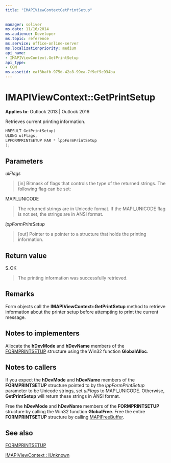 ```yaml
---
title: "IMAPIViewContextGetPrintSetup"
 
 
manager: soliver
ms.date: 11/16/2014
ms.audience: Developer
ms.topic: reference
ms.service: office-online-server
ms.localizationpriority: medium
api_name:
- IMAPIViewContext.GetPrintSetup
api_type:
- COM
ms.assetid: eaf3bafb-975d-42c8-99ea-7f9ef9c934ba
---
```


# IMAPIViewContext::GetPrintSetup

  
  
**Applies to**: Outlook 2013 | Outlook 2016 
  
Retrieves current printing information.
  
```cpp
HRESULT GetPrintSetup(
ULONG ulFlags,
LPFORMPRINTSETUP FAR * lppFormPrintSetup
);
```

## Parameters

 _ulFlags_
  
> [in] Bitmask of flags that controls the type of the returned strings. The following flag can be set:
    
MAPI_UNICODE 
  
> The returned strings are in Unicode format. If the MAPI_UNICODE flag is not set, the strings are in ANSI format.
    
 _lppFormPrintSetup_
  
> [out] Pointer to a pointer to a structure that holds the printing information.
    
## Return value

S_OK 
  
> The printing information was successfully retrieved.
    
## Remarks

Form objects call the **IMAPIViewContext::GetPrintSetup** method to retrieve information about the printer setup before attempting to print the current message. 
  
## Notes to implementers

Allocate the **hDevMode** and **hDevName** members of the [FORMPRINTSETUP](formprintsetup.md) structure using the Win32 function **GlobalAlloc**.
  
## Notes to callers

If you expect the **hDevMode** and **hDevName** members of the **FORMPRINTSETUP** structure pointed to by the  _lppFormPrintSetup_ parameter to be Unicode strings, set  _ulFlags_ to MAPI_UNICODE. Otherwise, **GetPrintSetup** will return these strings in ANSI format. 
  
Free the **hDevMode** and **hDevName** members of the **FORMPRINTSETUP** structure by calling the Win32 function **GlobalFree**. Free the entire **FORMPRINTSETUP** structure by calling [MAPIFreeBuffer](mapifreebuffer.md). 
  
## See also



[FORMPRINTSETUP](formprintsetup.md)
  
[IMAPIViewContext : IUnknown](imapiviewcontextiunknown.md)

